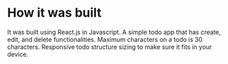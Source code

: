 # How it was built
It was built using React.js in Javascript. A simple todo app that has create, edit, and delete functionalities. Maximum characters on a todo is 30 characters. Responsive todo structure sizing to make sure it fits in your device.
